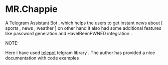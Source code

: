 # MR.Chappie
A Telegram Assistant Bot . which helps the users to  get instant  news about [ sports , news , weather ]  on other hand it also had some additional features like password generation and HaveIBeenPWNED integration .


NOTE:


Here i have used <a href='https://telepot.readthedocs.io/en/latest/'>telepot</a> telgram library . The author has provided a nice documentation with code examples
